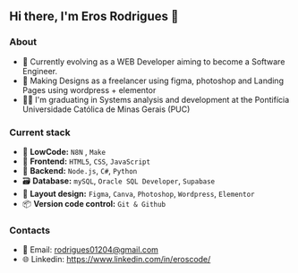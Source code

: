 
## Hi there, I'm Eros Rodrigues 👋


### About

- 📌 Currently evolving as a WEB Developer aiming to become a Software Engineer.
- 🎨 Making Designs as a freelancer using figma, photoshop and Landing Pages using wordpress + elementor
- 🧑‍💻 I'm graduating in Systems analysis and development at the Pontifícia Universidade Católica de Minas Gerais (PUC)

### Current stack

- 🤖 **LowCode:** `N8N` , `Make`
- 📄 **Frontend:** `HTML5`, `CSS`, `JavaScript`
- 🔨 **Backend:** `Node.js`, `C#`, `Python`
- 🗃️ **Database:** `mySQL`, `Oracle SQL Developer`, `Supabase`
- 🎨 **Layout design:** `Figma`, `Canva`, `Photoshop`, `Wordpress`, `Elementor`
- 📦️ **Version code control:** `Git & Github`

### Contacts
- 👥 Email: rodrigues01204@gmail.com
- 🌐 Linkedin: https://www.linkedin.com/in/eroscode/
